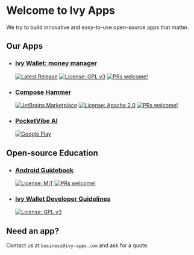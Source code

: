 # Welcome to Ivy Apps 

We try to build innovative and easy-to-use open-source apps that matter.

## Our Apps

- ### [Ivy Wallet: money manager](https://play.google.com/store/apps/details?id=com.ivy.wallet)
    [![Latest Release](https://img.shields.io/github/v/release/Ivy-Apps/ivy-wallet)](https://github.com/Ivy-Apps/ivy-wallet/releases)
    [![License: GPL v3](https://img.shields.io/badge/License-GPLv3-blue.svg)](https://www.gnu.org/licenses/gpl-3.0)
    [![PRs welcome!](https://img.shields.io/badge/PRs-welcome-brightgreen.svg)](https://github.com/Ivy-Apps/ivy-wallet/blob/main/CONTRIBUTING.md)

- ### [Compose Hammer](https://github.com/Ivy-Apps/compose-hammer)
    [![JetBrains Marketplace](https://img.shields.io/badge/JetBrains%20Marketplace-Compose%20Hammer-blue?logo=jetbrains)](https://plugins.jetbrains.com/plugin/21912-compose-hammer)
    [![License: Apache 2.0](https://img.shields.io/badge/License-Apache%202.0-blue.svg)](https://www.apache.org/licenses/LICENSE-2.0)
    [![PRs welcome!](https://img.shields.io/badge/PRs-welcome-brightgreen.svg)](https://github.com/Ivy-Apps/compose-hammer/blob/main/CONTRIBUTING.md)

- ### [PocketVibe AI](https://play.google.com/store/apps/details?id=ivy.pocketvibe&hl=en)
    [![Google Play](https://img.shields.io/badge/Google%20Play-414141?style=for-the-badge&logo=google-play&logoColor=white)](https://play.google.com/store/apps/details?id=ivy.pocketvibe&hl=en)

## Open-source Education

- ### [Android Guidebook](https://github.com/Ivy-Apps/android-guidebook)
    [![License: MIT](https://img.shields.io/badge/License-MIT-yellow.svg)](https://opensource.org/licenses/MIT)
    [![PRs welcome!](https://img.shields.io/badge/PRs-welcome-brightgreen.svg)](https://github.com/Ivy-Apps/android-guidebook/blob/main/CONTRIBUTING.md)

- ### [Ivy Wallet Developer Guidelines](https://github.com/Ivy-Apps/ivy-wallet/blob/main/docs/Guidelines.md)
    [![License: GPL v3](https://img.shields.io/badge/License-GPLv3-blue.svg)](https://www.gnu.org/licenses/gpl-3.0)

## Need an app?

Contact us at `business@ivy-apps.com` and ask for a quote.
